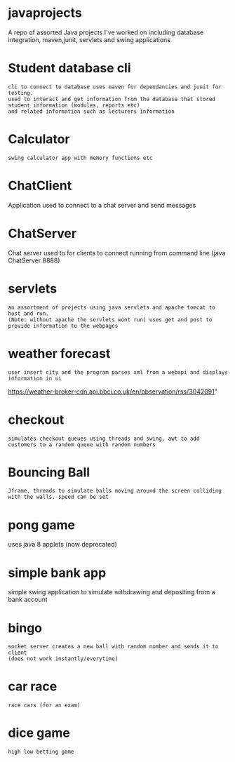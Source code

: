 # javaprojects
A repo of assorted Java projects I've worked on including database integration, maven,junit, servlets and swing applications

# Student database cli
	cli to connect to database uses maven for dependancies and junit for testing.
	used to interact and get information from the database that stored student information (modules, reports etc) 
	and related information such as lecturers information
 
 # Calculator
	swing calculator app with memory functions etc
  
 # ChatClient 
 Application used to connect to a chat server and send messages
 
 # ChatServer 
 Chat server used to for clients to connect
 running from command line (java ChatServer 8888)
 
 # servlets
	an assortment of projects using java servlets and apache tomcat to host and run. 
	(Note: without apache the servlets wont run) uses get and post to provide information to the webpages

# weather forecast
	user insert city and the program parses xml from a webapi and displays information in ui 
https://weather-broker-cdn.api.bbci.co.uk/en/observation/rss/3042091"

# checkout
	simulates checkout queues using threads and swing, awt to add customers to a random queue with random numbers
# Bouncing Ball
	Jframe, threads to simulate balls moving around the screen colliding with the walls. speed can be set
# pong game
uses java 8 applets (now deprecated)

# simple bank app
simple swing application to simulate withdrawing and depositing from a bank account

# bingo
	socket server creates a new ball with random number and sends it to client
	(does not work instantly/everytime) 
  
# car race
	race cars (for an exam)
  
# dice game
	high low betting game
